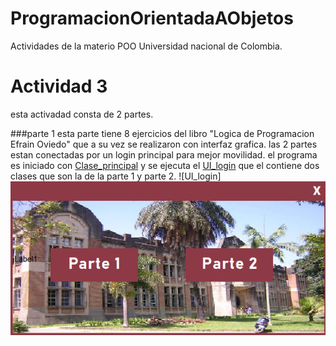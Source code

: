 # ProgramacionOrientadaAObjetos
Actividades de la materio POO Universidad nacional de Colombia.

# Actividad 3
esta activadad consta de 2 partes.

###parte 1
esta parte tiene 8 ejercicios del libro "Logica de Programacion Efrain Oviedo" que a su vez se realizaron con interfaz grafica. las 2 partes estan conectadas por un login principal para mejor movilidad.
el programa es iniciado con [Clase_principal](http://https://github.com/Cristian-MarinUn/ProgramacionOrientadaAObjetos/blob/main/src/login/loginClass.java "Clase_principal")
y se ejecuta el  [UI_login](http://https://github.com/Cristian-MarinUn/ProgramacionOrientadaAObjetos/blob/main/src/login/UI_login.java "UI_login") que el contiene dos clases que son la de la parte 1 y parte 2.
![UI_login]![UI_Login](https://github.com/Cristian-MarinUn/ProgramacionOrientadaAObjetos/blob/main/img_interfaz/UI_login.png "UI_Login")

